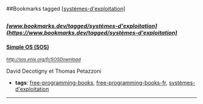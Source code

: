 ##Bookmarks tagged [[systèmes-d'exploitation]](https://www.bookmarks.dev?q=[systèmes-d'exploitation])

_<sup><sup>[www.bookmarks.dev/tagged/systèmes-d'exploitation](https://www.bookmarks.dev/tagged/systèmes-d'exploitation)</sup></sup>_
---
#### [Simple OS (SOS)](http://sos.enix.org/fr/SOSDownload)
_<sup>http://sos.enix.org/fr/SOSDownload</sup>_

David Decotigny et Thomas Petazzoni
* **tags**: [free-programming-books](../tagged/free-programming-books.md), [free-programming-books-fr](../tagged/free-programming-books-fr.md), [systèmes-d'exploitation](../tagged/systèmes-d'exploitation.md)
---
